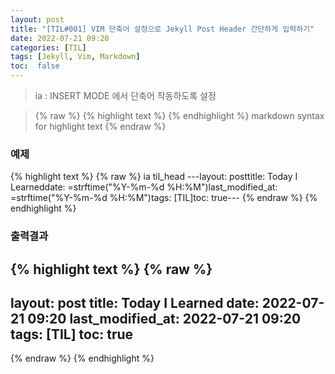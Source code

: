 ```yaml
---
layout: post
title: "[TIL#001] VIM 단축어 설정으로 Jekyll Post Header 간단하게 입력하기"
date: 2022-07-21 09:20
categories: [TIL]
tags: [Jekyll, Vim, Markdown]
toc:  false
---
```


> ia : INSERT MODE 에서 단축어 작동하도록 설정

> {% raw %} {% highlight text %} {% endhighlight %} markdown syntax for highlight text {% endraw %}

### 예제

{% highlight text %}
{% raw %}
ia til_head ---<CR>layout: post<CR>title: Today I Learned<CR>date: <C-R>=strftime("%Y-%m-%d %H:%M")<CR><CR>last_modified_at: <C-R>=strftime("%Y-%m-%d %H:%M")<CR><CR>tags: [TIL]<CR>toc:  true<CR>---<CR>
{% endraw %}
{% endhighlight %}

### 출력결과

{% highlight text %}
{% raw %}
---
layout: post
title: Today I Learned
date: 2022-07-21 09:20
last_modified_at: 2022-07-21 09:20
tags: [TIL]
toc:  true
---
{% endraw %}
{% endhighlight %}
